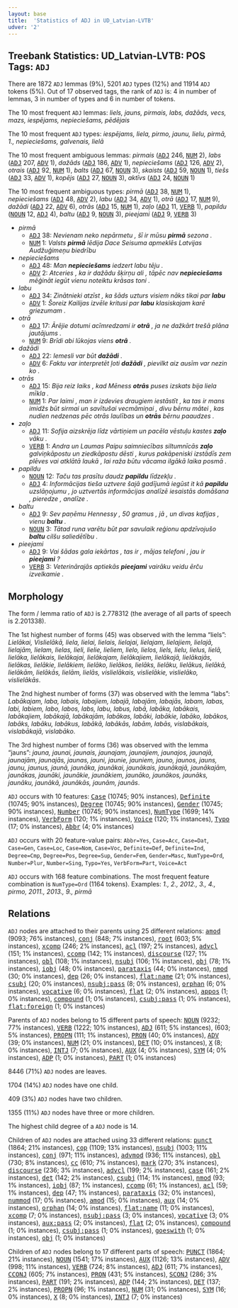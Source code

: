 ```yaml
---
layout: base
title:  'Statistics of ADJ in UD_Latvian-LVTB'
udver: '2'
---
```


## Treebank Statistics: UD_Latvian-LVTB: POS Tags: `ADJ`

There are 1872 `ADJ` lemmas (9%), 5201 `ADJ` types (12%) and 11914 `ADJ` tokens (5%).
Out of 17 observed tags, the rank of `ADJ` is: 4 in number of lemmas, 3 in number of types and 6 in number of tokens.

The 10 most frequent `ADJ` lemmas: <em>liels, jauns, pirmais, labs, dažāds, vecs, mazs, iespējams, nepieciešams, pēdējais</em>

The 10 most frequent `ADJ` types:  <em>iespējams, liela, pirmo, jaunu, lielu, pirmā, 1., nepieciešams, galvenais, lielā</em>

The 10 most frequent ambiguous lemmas: <em>pirmais</em> (<tt><a href="lv_lvtb-pos-ADJ.html">ADJ</a></tt> 246, <tt><a href="lv_lvtb-pos-NUM.html">NUM</a></tt> 2), <em>labs</em> (<tt><a href="lv_lvtb-pos-ADJ.html">ADJ</a></tt> 207, <tt><a href="lv_lvtb-pos-ADV.html">ADV</a></tt> 1), <em>dažāds</em> (<tt><a href="lv_lvtb-pos-ADJ.html">ADJ</a></tt> 186, <tt><a href="lv_lvtb-pos-ADV.html">ADV</a></tt> 1), <em>nepieciešams</em> (<tt><a href="lv_lvtb-pos-ADJ.html">ADJ</a></tt> 126, <tt><a href="lv_lvtb-pos-ADV.html">ADV</a></tt> 2), <em>otrais</em> (<tt><a href="lv_lvtb-pos-ADJ.html">ADJ</a></tt> 92, <tt><a href="lv_lvtb-pos-NUM.html">NUM</a></tt> 1), <em>balts</em> (<tt><a href="lv_lvtb-pos-ADJ.html">ADJ</a></tt> 67, <tt><a href="lv_lvtb-pos-NOUN.html">NOUN</a></tt> 3), <em>skaists</em> (<tt><a href="lv_lvtb-pos-ADJ.html">ADJ</a></tt> 59, <tt><a href="lv_lvtb-pos-NOUN.html">NOUN</a></tt> 1), <em>tiešs</em> (<tt><a href="lv_lvtb-pos-ADJ.html">ADJ</a></tt> 33, <tt><a href="lv_lvtb-pos-ADV.html">ADV</a></tt> 1), <em>kopējs</em> (<tt><a href="lv_lvtb-pos-ADJ.html">ADJ</a></tt> 27, <tt><a href="lv_lvtb-pos-NOUN.html">NOUN</a></tt> 3), <em>aktīvs</em> (<tt><a href="lv_lvtb-pos-ADJ.html">ADJ</a></tt> 24, <tt><a href="lv_lvtb-pos-NOUN.html">NOUN</a></tt> 1)

The 10 most frequent ambiguous types:  <em>pirmā</em> (<tt><a href="lv_lvtb-pos-ADJ.html">ADJ</a></tt> 38, <tt><a href="lv_lvtb-pos-NUM.html">NUM</a></tt> 1), <em>nepieciešams</em> (<tt><a href="lv_lvtb-pos-ADJ.html">ADJ</a></tt> 48, <tt><a href="lv_lvtb-pos-ADV.html">ADV</a></tt> 2), <em>labu</em> (<tt><a href="lv_lvtb-pos-ADJ.html">ADJ</a></tt> 34, <tt><a href="lv_lvtb-pos-ADV.html">ADV</a></tt> 1), <em>otrā</em> (<tt><a href="lv_lvtb-pos-ADJ.html">ADJ</a></tt> 17, <tt><a href="lv_lvtb-pos-NUM.html">NUM</a></tt> 9), <em>dažādi</em> (<tt><a href="lv_lvtb-pos-ADJ.html">ADJ</a></tt> 22, <tt><a href="lv_lvtb-pos-ADV.html">ADV</a></tt> 6), <em>otrās</em> (<tt><a href="lv_lvtb-pos-ADJ.html">ADJ</a></tt> 15, <tt><a href="lv_lvtb-pos-NUM.html">NUM</a></tt> 1), <em>zaļo</em> (<tt><a href="lv_lvtb-pos-ADJ.html">ADJ</a></tt> 11, <tt><a href="lv_lvtb-pos-VERB.html">VERB</a></tt> 1), <em>papildu</em> (<tt><a href="lv_lvtb-pos-NOUN.html">NOUN</a></tt> 12, <tt><a href="lv_lvtb-pos-ADJ.html">ADJ</a></tt> 4), <em>baltu</em> (<tt><a href="lv_lvtb-pos-ADJ.html">ADJ</a></tt> 9, <tt><a href="lv_lvtb-pos-NOUN.html">NOUN</a></tt> 3), <em>pieejami</em> (<tt><a href="lv_lvtb-pos-ADJ.html">ADJ</a></tt> 9, <tt><a href="lv_lvtb-pos-VERB.html">VERB</a></tt> 3)


* <em>pirmā</em>
  * <tt><a href="lv_lvtb-pos-ADJ.html">ADJ</a></tt> 38: <em>Nevienam neko nepārmetu , šī ir mūsu <b>pirmā</b> sezona .</em>
  * <tt><a href="lv_lvtb-pos-NUM.html">NUM</a></tt> 1: <em>Valsts <b>pirmā</b> lēdija Dace Seisuma apmeklēs Latvijas Audžuģimeņu biedrību</em>
* <em>nepieciešams</em>
  * <tt><a href="lv_lvtb-pos-ADJ.html">ADJ</a></tt> 48: <em>Man <b>nepieciešams</b> iedzert labu tēju .</em>
  * <tt><a href="lv_lvtb-pos-ADV.html">ADV</a></tt> 2: <em>Atceries , ka ir dažādu šķirņu ali , tāpēc nav <b>nepieciešams</b> mēģināt iegūt vienu noteiktu krāsas toni .</em>
* <em>labu</em>
  * <tt><a href="lv_lvtb-pos-ADJ.html">ADJ</a></tt> 34: <em>Zinātnieki atzīst , ka šāds uzturs visiem nāks tikai par <b>labu</b></em>
  * <tt><a href="lv_lvtb-pos-ADV.html">ADV</a></tt> 1: <em>Šoreiz Kailijas izvēle kritusi par <b>labu</b> klasiskajam karē griezumam .</em>
* <em>otrā</em>
  * <tt><a href="lv_lvtb-pos-ADJ.html">ADJ</a></tt> 17: <em>Ārējie dotumi acīmredzami ir <b>otrā</b> , ja ne dažkārt trešā plāna jautājums .</em>
  * <tt><a href="lv_lvtb-pos-NUM.html">NUM</a></tt> 9: <em>Brīdi abi lūkojas viens <b>otrā</b> .</em>
* <em>dažādi</em>
  * <tt><a href="lv_lvtb-pos-ADJ.html">ADJ</a></tt> 22: <em>Iemesli var būt <b>dažādi</b> .</em>
  * <tt><a href="lv_lvtb-pos-ADV.html">ADV</a></tt> 6: <em>Faktu var interpretēt ļoti <b>dažādi</b> , pievilkt aiz ausīm var nezin ko .</em>
* <em>otrās</em>
  * <tt><a href="lv_lvtb-pos-ADJ.html">ADJ</a></tt> 15: <em>Bija reiz laiks , kad Mēness <b>otrās</b> puses izskats bija liela mīkla .</em>
  * <tt><a href="lv_lvtb-pos-NUM.html">NUM</a></tt> 1: <em>Par laimi , man ir izdevies draugiem iestāstīt , ka tas ir mans imidžs būt sirmai un savītušai vecmāmiņai , divu bērnu mātei , kas nudien nedzenas pēc otrās laulības un <b>otrās</b> bērnu paaudzes .</em>
* <em>zaļo</em>
  * <tt><a href="lv_lvtb-pos-ADJ.html">ADJ</a></tt> 11: <em>Sofija aizskrēja līdz vārtiņiem un pacēla vēstuļu kastes <b>zaļo</b> vāku .</em>
  * <tt><a href="lv_lvtb-pos-VERB.html">VERB</a></tt> 1: <em>Andra un Laumas Paipu saimniecības siltumnīcās <b>zaļo</b> galviņkāpostu un ziedkāpostu dēsti , kurus pakāpeniski izstādīs zem plēves vai atklātā laukā , lai raža būtu vācama ilgākā laika posmā .</em>
* <em>papildu</em>
  * <tt><a href="lv_lvtb-pos-NOUN.html">NOUN</a></tt> 12: <em>Taču tas prasītu daudz <b>papildu</b> līdzekļu .</em>
  * <tt><a href="lv_lvtb-pos-ADJ.html">ADJ</a></tt> 4: <em>Informācijas tieša uztvere šajā gadījumā iegūst it kā <b>papildu</b> uzslāņojumu , jo uztvertās informācijas analīzē iesaistās domāšana , pieredze , analīze .</em>
* <em>baltu</em>
  * <tt><a href="lv_lvtb-pos-ADJ.html">ADJ</a></tt> 9: <em>Sev paņēmu Hennessy , 50 gramus , jā , un divas kafijas , vienu <b>baltu</b> .</em>
  * <tt><a href="lv_lvtb-pos-NOUN.html">NOUN</a></tt> 3: <em>Tātad runa varētu būt par savulaik reģionu apdzīvojušo <b>baltu</b> cilšu saliedētību .</em>
* <em>pieejami</em>
  * <tt><a href="lv_lvtb-pos-ADJ.html">ADJ</a></tt> 9: <em>Vai šādas gala iekārtas , tas ir , mājas telefoni , jau ir <b>pieejami</b> ?</em>
  * <tt><a href="lv_lvtb-pos-VERB.html">VERB</a></tt> 3: <em>Veterinārajās aptiekās <b>pieejami</b> vairāku veidu ērču izvelkamie .</em>

## Morphology

The form / lemma ratio of `ADJ` is 2.778312 (the average of all parts of speech is 2.201338).

The 1st highest number of forms (45) was observed with the lemma “liels”: <em>Lielākai, Vislielākā, liela, lielai, lielais, lielajai, lielajam, lielajiem, lielajā, lielajām, lielam, lielas, lieli, lielie, lieliem, lielo, lielos, liels, lielu, lielus, lielā, lielāka, lielākais, lielākajai, lielākajam, lielākajiem, lielākajā, lielākajās, lielākas, lielākie, lielākiem, lielāko, lielākos, lielāks, lielāku, lielākus, lielākā, lielākām, lielākās, lielām, lielās, vislielākais, vislielākie, vislielāko, vislielākās</em>.

The 2nd highest number of forms (37) was observed with the lemma “labs”: <em>Labākajam, laba, labais, labajiem, labajā, labajām, labajās, labam, labas, labi, labiem, labo, labos, labs, labu, labus, labā, labāka, labākais, labākajiem, labākajā, labākajām, labākas, labāki, labākie, labāko, labākos, labāks, labāku, labākus, labākā, labākās, labām, labās, vislabākais, vislabākajā, vislabāko</em>.

The 3rd highest number of forms (36) was observed with the lemma “jauns”: <em>jauna, jaunai, jaunais, jaunajam, jaunajiem, jaunajos, jaunajā, jaunajām, jaunajās, jaunas, jauni, jaunie, jauniem, jauno, jaunos, jauns, jaunu, jaunus, jaunā, jaunāka, jaunākai, jaunākais, jaunākajā, jaunākajām, jaunākas, jaunāki, jaunākie, jaunākiem, jaunāko, jaunākos, jaunāks, jaunāku, jaunākā, jaunākās, jaunām, jaunās</em>.

`ADJ` occurs with 10 features: <tt><a href="lv_lvtb-feat-Case.html">Case</a></tt> (10745; 90% instances), <tt><a href="lv_lvtb-feat-Definite.html">Definite</a></tt> (10745; 90% instances), <tt><a href="lv_lvtb-feat-Degree.html">Degree</a></tt> (10745; 90% instances), <tt><a href="lv_lvtb-feat-Gender.html">Gender</a></tt> (10745; 90% instances), <tt><a href="lv_lvtb-feat-Number.html">Number</a></tt> (10745; 90% instances), <tt><a href="lv_lvtb-feat-NumType.html">NumType</a></tt> (1699; 14% instances), <tt><a href="lv_lvtb-feat-VerbForm.html">VerbForm</a></tt> (120; 1% instances), <tt><a href="lv_lvtb-feat-Voice.html">Voice</a></tt> (120; 1% instances), <tt><a href="lv_lvtb-feat-Typo.html">Typo</a></tt> (17; 0% instances), <tt><a href="lv_lvtb-feat-Abbr.html">Abbr</a></tt> (4; 0% instances)

`ADJ` occurs with 20 feature-value pairs: `Abbr=Yes`, `Case=Acc`, `Case=Dat`, `Case=Gen`, `Case=Loc`, `Case=Nom`, `Case=Voc`, `Definite=Def`, `Definite=Ind`, `Degree=Cmp`, `Degree=Pos`, `Degree=Sup`, `Gender=Fem`, `Gender=Masc`, `NumType=Ord`, `Number=Plur`, `Number=Sing`, `Typo=Yes`, `VerbForm=Part`, `Voice=Act`

`ADJ` occurs with 168 feature combinations.
The most frequent feature combination is `NumType=Ord` (1164 tokens).
Examples: <em>1., 2., 2012., 3., 4., pirmo, 2011., 2013., 9., pirmā</em>


## Relations

`ADJ` nodes are attached to their parents using 25 different relations: <tt><a href="lv_lvtb-dep-amod.html">amod</a></tt> (9093; 76% instances), <tt><a href="lv_lvtb-dep-conj.html">conj</a></tt> (848; 7% instances), <tt><a href="lv_lvtb-dep-root.html">root</a></tt> (603; 5% instances), <tt><a href="lv_lvtb-dep-xcomp.html">xcomp</a></tt> (246; 2% instances), <tt><a href="lv_lvtb-dep-acl.html">acl</a></tt> (197; 2% instances), <tt><a href="lv_lvtb-dep-advcl.html">advcl</a></tt> (151; 1% instances), <tt><a href="lv_lvtb-dep-ccomp.html">ccomp</a></tt> (142; 1% instances), <tt><a href="lv_lvtb-dep-discourse.html">discourse</a></tt> (127; 1% instances), <tt><a href="lv_lvtb-dep-obl.html">obl</a></tt> (108; 1% instances), <tt><a href="lv_lvtb-dep-nsubj.html">nsubj</a></tt> (106; 1% instances), <tt><a href="lv_lvtb-dep-obj.html">obj</a></tt> (78; 1% instances), <tt><a href="lv_lvtb-dep-iobj.html">iobj</a></tt> (48; 0% instances), <tt><a href="lv_lvtb-dep-parataxis.html">parataxis</a></tt> (44; 0% instances), <tt><a href="lv_lvtb-dep-nmod.html">nmod</a></tt> (30; 0% instances), <tt><a href="lv_lvtb-dep-dep.html">dep</a></tt> (26; 0% instances), <tt><a href="lv_lvtb-dep-flat-name.html">flat:name</a></tt> (21; 0% instances), <tt><a href="lv_lvtb-dep-csubj.html">csubj</a></tt> (20; 0% instances), <tt><a href="lv_lvtb-dep-nsubj-pass.html">nsubj:pass</a></tt> (8; 0% instances), <tt><a href="lv_lvtb-dep-orphan.html">orphan</a></tt> (6; 0% instances), <tt><a href="lv_lvtb-dep-vocative.html">vocative</a></tt> (6; 0% instances), <tt><a href="lv_lvtb-dep-flat.html">flat</a></tt> (2; 0% instances), <tt><a href="lv_lvtb-dep-appos.html">appos</a></tt> (1; 0% instances), <tt><a href="lv_lvtb-dep-compound.html">compound</a></tt> (1; 0% instances), <tt><a href="lv_lvtb-dep-csubj-pass.html">csubj:pass</a></tt> (1; 0% instances), <tt><a href="lv_lvtb-dep-flat-foreign.html">flat:foreign</a></tt> (1; 0% instances)

Parents of `ADJ` nodes belong to 15 different parts of speech: <tt><a href="lv_lvtb-pos-NOUN.html">NOUN</a></tt> (9232; 77% instances), <tt><a href="lv_lvtb-pos-VERB.html">VERB</a></tt> (1222; 10% instances), <tt><a href="lv_lvtb-pos-ADJ.html">ADJ</a></tt> (611; 5% instances),  (603; 5% instances), <tt><a href="lv_lvtb-pos-PROPN.html">PROPN</a></tt> (111; 1% instances), <tt><a href="lv_lvtb-pos-PRON.html">PRON</a></tt> (40; 0% instances), <tt><a href="lv_lvtb-pos-ADV.html">ADV</a></tt> (39; 0% instances), <tt><a href="lv_lvtb-pos-NUM.html">NUM</a></tt> (21; 0% instances), <tt><a href="lv_lvtb-pos-DET.html">DET</a></tt> (10; 0% instances), <tt><a href="lv_lvtb-pos-X.html">X</a></tt> (8; 0% instances), <tt><a href="lv_lvtb-pos-INTJ.html">INTJ</a></tt> (7; 0% instances), <tt><a href="lv_lvtb-pos-AUX.html">AUX</a></tt> (4; 0% instances), <tt><a href="lv_lvtb-pos-SYM.html">SYM</a></tt> (4; 0% instances), <tt><a href="lv_lvtb-pos-ADP.html">ADP</a></tt> (1; 0% instances), <tt><a href="lv_lvtb-pos-PART.html">PART</a></tt> (1; 0% instances)

8446 (71%) `ADJ` nodes are leaves.

1704 (14%) `ADJ` nodes have one child.

409 (3%) `ADJ` nodes have two children.

1355 (11%) `ADJ` nodes have three or more children.

The highest child degree of a `ADJ` node is 14.

Children of `ADJ` nodes are attached using 33 different relations: <tt><a href="lv_lvtb-dep-punct.html">punct</a></tt> (1864; 21% instances), <tt><a href="lv_lvtb-dep-cop.html">cop</a></tt> (1109; 13% instances), <tt><a href="lv_lvtb-dep-nsubj.html">nsubj</a></tt> (1003; 11% instances), <tt><a href="lv_lvtb-dep-conj.html">conj</a></tt> (971; 11% instances), <tt><a href="lv_lvtb-dep-advmod.html">advmod</a></tt> (936; 11% instances), <tt><a href="lv_lvtb-dep-obl.html">obl</a></tt> (730; 8% instances), <tt><a href="lv_lvtb-dep-cc.html">cc</a></tt> (610; 7% instances), <tt><a href="lv_lvtb-dep-mark.html">mark</a></tt> (270; 3% instances), <tt><a href="lv_lvtb-dep-discourse.html">discourse</a></tt> (236; 3% instances), <tt><a href="lv_lvtb-dep-advcl.html">advcl</a></tt> (199; 2% instances), <tt><a href="lv_lvtb-dep-case.html">case</a></tt> (161; 2% instances), <tt><a href="lv_lvtb-dep-det.html">det</a></tt> (142; 2% instances), <tt><a href="lv_lvtb-dep-csubj.html">csubj</a></tt> (114; 1% instances), <tt><a href="lv_lvtb-dep-nmod.html">nmod</a></tt> (93; 1% instances), <tt><a href="lv_lvtb-dep-iobj.html">iobj</a></tt> (87; 1% instances), <tt><a href="lv_lvtb-dep-ccomp.html">ccomp</a></tt> (61; 1% instances), <tt><a href="lv_lvtb-dep-acl.html">acl</a></tt> (59; 1% instances), <tt><a href="lv_lvtb-dep-dep.html">dep</a></tt> (47; 1% instances), <tt><a href="lv_lvtb-dep-parataxis.html">parataxis</a></tt> (32; 0% instances), <tt><a href="lv_lvtb-dep-nummod.html">nummod</a></tt> (17; 0% instances), <tt><a href="lv_lvtb-dep-amod.html">amod</a></tt> (15; 0% instances), <tt><a href="lv_lvtb-dep-aux.html">aux</a></tt> (14; 0% instances), <tt><a href="lv_lvtb-dep-orphan.html">orphan</a></tt> (14; 0% instances), <tt><a href="lv_lvtb-dep-flat-name.html">flat:name</a></tt> (11; 0% instances), <tt><a href="lv_lvtb-dep-xcomp.html">xcomp</a></tt> (7; 0% instances), <tt><a href="lv_lvtb-dep-nsubj-pass.html">nsubj:pass</a></tt> (3; 0% instances), <tt><a href="lv_lvtb-dep-vocative.html">vocative</a></tt> (3; 0% instances), <tt><a href="lv_lvtb-dep-aux-pass.html">aux:pass</a></tt> (2; 0% instances), <tt><a href="lv_lvtb-dep-flat.html">flat</a></tt> (2; 0% instances), <tt><a href="lv_lvtb-dep-compound.html">compound</a></tt> (1; 0% instances), <tt><a href="lv_lvtb-dep-csubj-pass.html">csubj:pass</a></tt> (1; 0% instances), <tt><a href="lv_lvtb-dep-goeswith.html">goeswith</a></tt> (1; 0% instances), <tt><a href="lv_lvtb-dep-obj.html">obj</a></tt> (1; 0% instances)

Children of `ADJ` nodes belong to 17 different parts of speech: <tt><a href="lv_lvtb-pos-PUNCT.html">PUNCT</a></tt> (1864; 21% instances), <tt><a href="lv_lvtb-pos-NOUN.html">NOUN</a></tt> (1541; 17% instances), <tt><a href="lv_lvtb-pos-AUX.html">AUX</a></tt> (1126; 13% instances), <tt><a href="lv_lvtb-pos-ADV.html">ADV</a></tt> (998; 11% instances), <tt><a href="lv_lvtb-pos-VERB.html">VERB</a></tt> (724; 8% instances), <tt><a href="lv_lvtb-pos-ADJ.html">ADJ</a></tt> (611; 7% instances), <tt><a href="lv_lvtb-pos-CCONJ.html">CCONJ</a></tt> (605; 7% instances), <tt><a href="lv_lvtb-pos-PRON.html">PRON</a></tt> (431; 5% instances), <tt><a href="lv_lvtb-pos-SCONJ.html">SCONJ</a></tt> (286; 3% instances), <tt><a href="lv_lvtb-pos-PART.html">PART</a></tt> (191; 2% instances), <tt><a href="lv_lvtb-pos-ADP.html">ADP</a></tt> (144; 2% instances), <tt><a href="lv_lvtb-pos-DET.html">DET</a></tt> (137; 2% instances), <tt><a href="lv_lvtb-pos-PROPN.html">PROPN</a></tt> (96; 1% instances), <tt><a href="lv_lvtb-pos-NUM.html">NUM</a></tt> (31; 0% instances), <tt><a href="lv_lvtb-pos-SYM.html">SYM</a></tt> (16; 0% instances), <tt><a href="lv_lvtb-pos-X.html">X</a></tt> (8; 0% instances), <tt><a href="lv_lvtb-pos-INTJ.html">INTJ</a></tt> (7; 0% instances)


